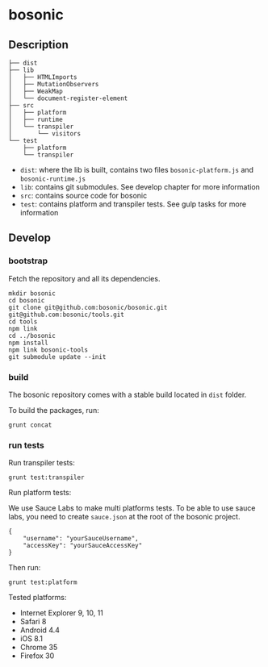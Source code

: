 # bosonic

## Description

```
├── dist
├── lib
│   ├── HTMLImports
│   ├── MutationObservers
│   ├── WeakMap
│   └── document-register-element
├── src
│   ├── platform
│   ├── runtime
│   └── transpiler
│       └── visitors
└── test
    ├── platform
    └── transpiler
```

- `dist`: where the lib is built, contains two files `bosonic-platform.js` and `bosonic-runtime.js`
- `lib`: contains git submodules. See develop chapter for more information
- `src`: contains source code for bosonic
- `test`: contains platform and transpiler tests. See gulp tasks for more information

## Develop

### bootstrap

Fetch the repository and all its dependencies.

```
mkdir bosonic
cd bosonic
git clone git@github.com:bosonic/bosonic.git
git@github.com:bosonic/tools.git
cd tools
npm link
cd ../bosonic
npm install
npm link bosonic-tools
git submodule update --init
```

### build

The bosonic repository comes with a stable build located in `dist` folder.

To build the packages, run:

```
grunt concat
```

### run tests

Run transpiler tests:

```
grunt test:transpiler
```

Run platform tests:

We use Sauce Labs to make multi platforms tests. To be able to use sauce labs, you need to create `sauce.json` at the root of the bosonic project.

```
{
    "username": "yourSauceUsername",
    "accessKey": "yourSauceAccessKey"
}
```

Then run:

```
grunt test:platform
```

Tested platforms:

- Internet Explorer 9, 10, 11
- Safari 8
- Android 4.4
- iOS 8.1
- Chrome 35
- Firefox 30
